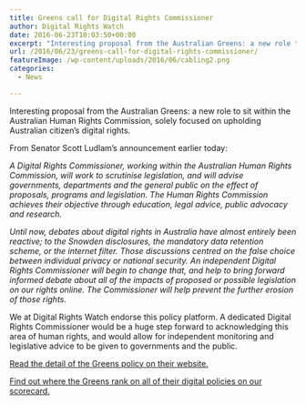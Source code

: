 ```yaml
---
title: Greens call for Digital Rights Commissioner
author: Digital Rights Watch
date: 2016-06-23T10:03:50+00:00
excerpt: "Interesting proposal from the Australian Greens: a new role to sit within the Australian Human Rights Commission, solely focused on upholding Australian citizen's digital rights."
url: /2016/06/23/greens-call-for-digital-rights-commissioner/
featureImage: /wp-content/uploads/2016/06/cabling2.png
categories:
  - News

---
```

Interesting proposal from the Australian Greens: a new role to sit within the Australian Human Rights Commission, solely focused on upholding Australian citizen&#8217;s digital rights.

From Senator Scott Ludlam&#8217;s announcement earlier today:

_A Digital Rights Commissioner, working within the Australian Human Rights Commission, will work to scrutinise legislation, and will advise governments, departments and the general public on the effect of proposals, programs and legislation. The Human Rights Commission achieves their objective through education, legal advice, public advocacy and research._

_Until now, debates about digital rights in Australia have almost entirely been reactive; to the Snowden disclosures, the mandatory data retention scheme, or the internet filter. Those discussions centred on the false choice between individual privacy or national security. An independent Digital Rights Commissioner will begin to change that, and help to bring forward informed debate about all of the impacts of proposed or possible legislation on our rights online. The Commissioner will help prevent the further erosion of those rights._

We at Digital Rights Watch endorse this policy platform. A dedicated Digital Rights Commissioner would be a huge step forward to acknowledging this area of human rights, and would allow for independent monitoring and legislative advice to be given to governments and the public.

[Read the detail of the Greens policy on their website.][1]

[Find out where the Greens rank on all of their digital policies on our scorecard.][2]

 [1]: http://greens.org.au/digital-rights-commissioner
 [2]: http://digitalrightswatch.org.au/2016/06/10/federal-election-2016/